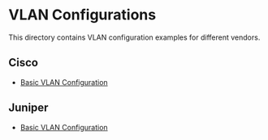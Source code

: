 # VLAN Configurations

This directory contains VLAN configuration examples for different vendors.

## Cisco
- [Basic VLAN Configuration](./Cisco/vlan_basic_config.txt)

## Juniper
- [Basic VLAN Configuration](./Juniper/vlan_basic_config.txt)
